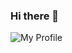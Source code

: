 ### Hi there 👋

![My Profile](https://media.giphy.com/media/KrqEN40DYV2juAUwI7/giphy.gif)

<!---
cherish-noe/cherish-noe is a ✨ special ✨ repository because its `README.md` (this file) appears on your GitHub profile.
You can click the Preview link to take a look at your changes.
--->

